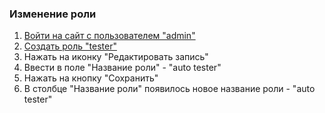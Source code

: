 ### Изменение роли

1. [Войти на сайт с пользователем "admin"](../../../../0.%20Шаги/1.%20Войти%20на%20сайт%20с%20пользователем%20username.md)
1. [Создать роль "tester"](../../../../0.%20Шаги/4.%20Создать%20роль%20с%20именем%20tester.md)
1. Нажать на иконку "Редактировать запись"
1. Ввести в поле "Название роли" - "auto tester"
1. Нажать на кнопку "Сохранить"
1. В столбце "Название роли" появилось новое название роли - "auto tester"
